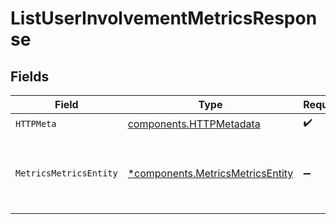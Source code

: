 # ListUserInvolvementMetricsResponse


## Fields

| Field                                                                               | Type                                                                                | Required                                                                            | Description                                                                         |
| ----------------------------------------------------------------------------------- | ----------------------------------------------------------------------------------- | ----------------------------------------------------------------------------------- | ----------------------------------------------------------------------------------- |
| `HTTPMeta`                                                                          | [components.HTTPMetadata](../../models/components/httpmetadata.md)                  | :heavy_check_mark:                                                                  | N/A                                                                                 |
| `MetricsMetricsEntity`                                                              | [*components.MetricsMetricsEntity](../../models/components/metricsmetricsentity.md) | :heavy_minus_sign:                                                                  | Returns a report with time bucketed analytics data                                  |